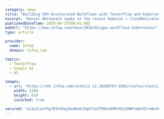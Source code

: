 ```yaml
---
category: news
title: "Building GPU Accelerated Workflows with TensorFlow and Kubernetes"
excerpt: "Daniel Whitenack spoke at the recent KubeCon + CloudNativeCon North America 2017 Conference about GPU based deep learning workflows using TensorFlow and Kubernetes technologies. He started off ..."
publishedDateTime: 2020-06-25T00:01:00Z
webUrl: "https://www.infoq.com/news/2018/01/gpu-workflows-kubernetes/"
type: article

provider:
  name: InfoQ
  domain: infoq.com

topics:
  - TensorFlow
  - Google AI
  - AI

images:
  - url: "https://cdn.infoq.com/statics_s1_20200707-0302/styles/static/images/logo/logo-big.jpg"
    width: 1200
    height: 630
    isCached: true

secured: "oLXyILasYXp7Edo5hqjKa4WaO/Dq4TuU2fH9no0HRY0a15HHFsmO+GC+m8vnKl2SW54npiXrUy/L9HNIlJN/Zl7W/pKbc7++6oaDsGjCFg31S8QOxM16tb6NBa7yLyHT/k+IVIejYdcG+0LHPHQmIhDyopXOUDVAk043G3Xjd2QaDPfL53MIJyfZXXatdsZiSFGhTQ3iUHxThGeEgR+N+7LAM4S1eCfNA+CEJnjMMW8zZNmvkanLn2BEKgTKTX48+Cgys/mmSekzmIYvJLIk/CpiI+b5uhcOyKOitQO5vvipvCHxuo5nDz5ZQCTfmj7NvQ5UGCe8AK46eT1RaGgbWQ==;RY4jXVI3e0WzAhpV4jCBlg=="
---
```


